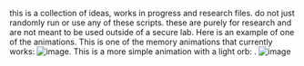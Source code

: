 this is a collection of ideas, works in progress and research files. do not just randomly run or use any of these scripts. these are purely for research and are not meant to be used outside of a secure lab. Here is an example of one of the animations. This is one of the memory animations that currently works: ![image](https://github.com/JasonGardner-code/BrowserExperiments/assets/51766718/a36b40af-02da-4560-9840-03d985bac817). This is a more simple animation with a light orb: . ![image](https://github.com/JasonGardner-code/BrowserExperiments/assets/51766718/0d07b3bb-a38a-452d-a457-45d6ab2dcf67)
 
